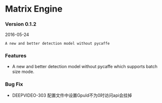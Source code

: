 # Matrix Engine
### Version 0.1.2
2016-05-24

```
A new and better detection model without pycaffe
```

### Features
- A new and better detection model without pycaffe which supports batch size mode.

### Bug Fix
- DEEPVIDEO-303 配置文件中设置GpuId不为0时访问api会挂掉


